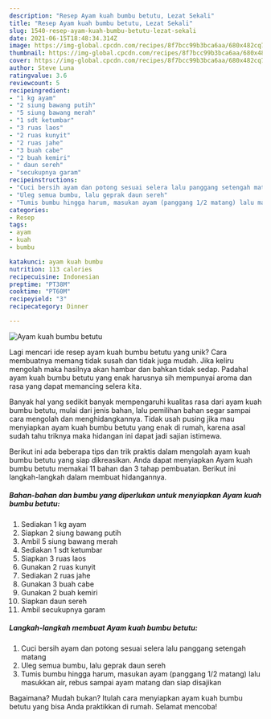 ```yaml
---
description: "Resep Ayam kuah bumbu betutu, Lezat Sekali"
title: "Resep Ayam kuah bumbu betutu, Lezat Sekali"
slug: 1540-resep-ayam-kuah-bumbu-betutu-lezat-sekali
date: 2021-06-15T18:48:34.314Z
image: https://img-global.cpcdn.com/recipes/8f7bcc99b3bca6aa/680x482cq70/ayam-kuah-bumbu-betutu-foto-resep-utama.jpg
thumbnail: https://img-global.cpcdn.com/recipes/8f7bcc99b3bca6aa/680x482cq70/ayam-kuah-bumbu-betutu-foto-resep-utama.jpg
cover: https://img-global.cpcdn.com/recipes/8f7bcc99b3bca6aa/680x482cq70/ayam-kuah-bumbu-betutu-foto-resep-utama.jpg
author: Steve Luna
ratingvalue: 3.6
reviewcount: 5
recipeingredient:
- "1 kg ayam"
- "2 siung bawang putih"
- "5 siung bawang merah"
- "1 sdt ketumbar"
- "3 ruas laos"
- "2 ruas kunyit"
- "2 ruas jahe"
- "3 buah cabe"
- "2 buah kemiri"
- " daun sereh"
- "secukupnya garam"
recipeinstructions:
- "Cuci bersih ayam dan potong sesuai selera lalu panggang setengah matang"
- "Uleg semua bumbu, lalu geprak daun sereh"
- "Tumis bumbu hingga harum, masukan ayam (panggang 1/2 matang) lalu masukkan air, rebus sampai ayam matang dan siap disajikan"
categories:
- Resep
tags:
- ayam
- kuah
- bumbu

katakunci: ayam kuah bumbu 
nutrition: 113 calories
recipecuisine: Indonesian
preptime: "PT38M"
cooktime: "PT60M"
recipeyield: "3"
recipecategory: Dinner

---
```



![Ayam kuah bumbu betutu](https://img-global.cpcdn.com/recipes/8f7bcc99b3bca6aa/680x482cq70/ayam-kuah-bumbu-betutu-foto-resep-utama.jpg)

Lagi mencari ide resep ayam kuah bumbu betutu yang unik? Cara membuatnya memang tidak susah dan tidak juga mudah. Jika keliru mengolah maka hasilnya akan hambar dan bahkan tidak sedap. Padahal ayam kuah bumbu betutu yang enak harusnya sih mempunyai aroma dan rasa yang dapat memancing selera kita.



Banyak hal yang sedikit banyak mempengaruhi kualitas rasa dari ayam kuah bumbu betutu, mulai dari jenis bahan, lalu pemilihan bahan segar sampai cara mengolah dan menghidangkannya. Tidak usah pusing jika mau menyiapkan ayam kuah bumbu betutu yang enak di rumah, karena asal sudah tahu triknya maka hidangan ini dapat jadi sajian istimewa.


Berikut ini ada beberapa tips dan trik praktis dalam mengolah ayam kuah bumbu betutu yang siap dikreasikan. Anda dapat menyiapkan Ayam kuah bumbu betutu memakai 11 bahan dan 3 tahap pembuatan. Berikut ini langkah-langkah dalam membuat hidangannya.

<!--inarticleads1-->

##### Bahan-bahan dan bumbu yang diperlukan untuk menyiapkan Ayam kuah bumbu betutu:

1. Sediakan 1 kg ayam
1. Siapkan 2 siung bawang putih
1. Ambil 5 siung bawang merah
1. Sediakan 1 sdt ketumbar
1. Siapkan 3 ruas laos
1. Gunakan 2 ruas kunyit
1. Sediakan 2 ruas jahe
1. Gunakan 3 buah cabe
1. Gunakan 2 buah kemiri
1. Siapkan  daun sereh
1. Ambil secukupnya garam




<!--inarticleads2-->

##### Langkah-langkah membuat Ayam kuah bumbu betutu:

1. Cuci bersih ayam dan potong sesuai selera lalu panggang setengah matang
1. Uleg semua bumbu, lalu geprak daun sereh
1. Tumis bumbu hingga harum, masukan ayam (panggang 1/2 matang) lalu masukkan air, rebus sampai ayam matang dan siap disajikan




Bagaimana? Mudah bukan? Itulah cara menyiapkan ayam kuah bumbu betutu yang bisa Anda praktikkan di rumah. Selamat mencoba!
